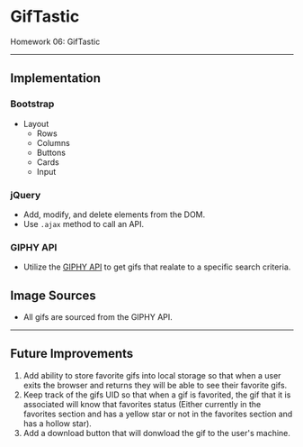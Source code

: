 # GifTastic

Homework 06: GifTastic

---

## Implementation

### Bootstrap
- Layout
    - Rows
    - Columns
    - Buttons
    - Cards
    - Input

### jQuery
- Add, modify, and delete elements from the DOM.
- Use `.ajax` method to call an API.

### GIPHY API
- Utilize the [GIPHY API](https://developers.giphy.com/docs/) to get gifs that realate to a specific search criteria.

## Image Sources
- All gifs are sourced from the GIPHY API.

---

## Future Improvements

1. Add ability to store favorite gifs into local storage so that when a user exits the browser and returns they will be able to see their favorite gifs.
2. Keep track of the gifs UID so that when a gif is favorited, the gif that it is associated will know that favorites status (Either currently in the favorites section and has a yellow star or not in the favorites section and has a hollow star).
3. Add a download button that will donwload the gif to the user's machine.